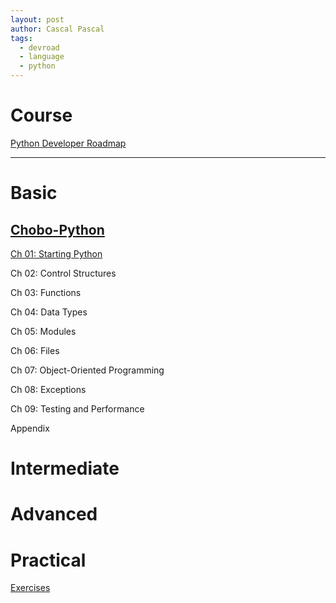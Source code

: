```yaml
---
layout: post
author: Cascal Pascal
tags:
  - devroad
  - language
  - python
---
```


# Course

[Python Developer Roadmap](https://roadmap.sh/python)

---

# Basic

## [Chobo-Python](https://wikidocs.net/book/2)

[Ch 01: Starting Python](https://cascalpascal.github.io/chobo-python-starting-python)

Ch 02: Control Structures

Ch 03: Functions

Ch 04: Data Types

Ch 05: Modules

Ch 06: Files

Ch 07: Object-Oriented Programming

Ch 08: Exceptions

Ch 09: Testing and Performance

Appendix

 
 
 
# Intermediate
 
 
 
# Advanced
 
 
 
# Practical

[Exercises](https://www.notion.so/andrea9292/Python-4fc1e3501e4847ee9d7210ca0f16ea71)
